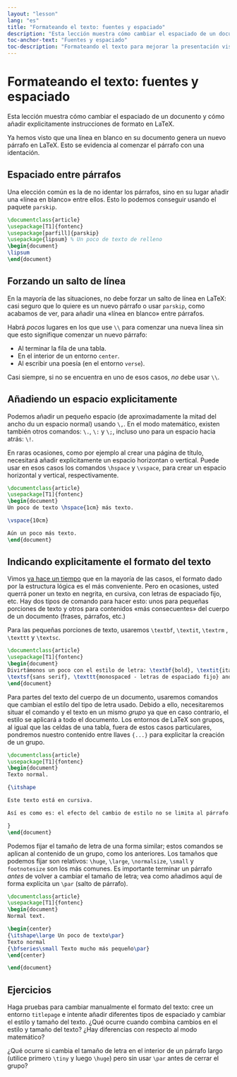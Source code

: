 ```yaml
---
layout: "lesson"
lang: "es"
title: "Formateando el texto: fuentes y espaciado"
description: "Esta lección muestra cómo cambiar el espaciado de un docunento y cómo añadir explicitamente instrucciones de formato en LaTeX."
toc-anchor-text: "Fuentes y espaciado"
toc-description: "Formateando el texto para mejorar la presentación visual"
---
```


# Formateando el texto: fuentes y espaciado

<span
  class="summary">Esta lección muestra cómo cambiar el espaciado de un docunento y cómo añadir explicitamente instrucciones de formato en LaTeX.</span>

Ya hemos visto que una línea en blanco en su documento genera un nuevo párrafo 
en LaTeX. Esto se evidencia al comenzar el párrafo con una identación.

## Espaciado entre párrafos

Una elección común es la de no identar los párrafos, sino en su lugar añadir 
una «línea en blanco» entre ellos. Esto lo podemos conseguir usando el paquete 
`parskip`.

```latex
\documentclass{article}
\usepackage[T1]{fontenc}
\usepackage[parfill]{parskip}
\usepackage{lipsum} % Un poco de texto de relleno
\begin{document}
\lipsum
\end{document}
```

## Forzando un salto de línea

En la mayoría de las situaciones, no debe forzar un salto de línea en LaTeX: casi 
seguro que lo quiere es un nuevo párrafo o usar `parskip`, como acabamos de ver, 
para añadir una «línea en blanco» entre párrafos.

Habrá _pocos_ lugares en los que use `\\` para comenzar una nueva línea sin 
que esto signifique comenzar un nuevo párrafo:

- Al terminar la fila de una tabla.
- En el interior de un entorno `center`.
- Al escribir una poesía (en el entorno `verse`).

Casi siempre, si no se encuentra en uno de esos casos, _no_ debe usar 
`\\`.

## Añadiendo un espacio explicitamente

Podemos añadir un pequeño espacio (de aproximadamente la mitad del ancho du un 
espacio normal) usando `\,`. En el modo matemático, existen también otros comandos: `\.`,
`\:` y `\;`, incluso uno para un espacio hacia atrás: `\!`.

En raras ocasiones, como por ejemplo al crear una página de título, necesitará 
añadir explicitamente un espacio horizontan o vertical. Puede usar en esos casos 
los comandos `\hspace` y `\vspace`, para crear un espacio horizontal y vertical, 
respectivamente.

```latex
\documentclass{article}
\usepackage[T1]{fontenc}
\begin{document}
Un poco de texto \hspace{1cm} más texto.

\vspace{10cm}

Aún un poco más texto.
\end{document}
```

## Indicando explicitamente el formato del texto

Vimos [ya hace un tiempo](lesson-03) que en la mayoría de las casos, el formato 
dado por la estructura lógica es el más conveniente. Pero en ocasiones, usted querrá 
poner un texto en negrita, en cursiva, con letras de espaciado fijo, etc. Hay dos 
tipos de comando para hacer esto: unos para pequeñas porciones de texto y otros 
para contenidos «más consecuentes» del cuerpo de un documento (frases, párrafos, etc.)

Para las pequeñas porciones de texto, usaremos `\textbf`, `\textit`, `\textrm`
, `\texttt` y `\textsc`.

```latex
\documentclass{article}
\usepackage[T1]{fontenc}
\begin{document}
Divirtámonos un poco con el estilo de letra: \textbf{bold}, \textit{italic}, \textrm{roman},
\textsf{sans serif}, \texttt{monospaced - letras de espaciado fijo} and \textsc{small caps - pequeñas mayúsculas}.
\end{document}
```

Para partes del texto del cuerpo de un documento, usaremos comandos que cambian 
el estilo del tipo de letra usado. Debido a ello, necesitaremos situar el comando
y el texto en un mismo _grupo_ ya que en caso contrario, el estilo se aplicará 
a todo el documento. Los entornos de LaTeX son grupos, al igual que las celdas de una 
tabla, fuera de estos casos particulares, pondremos nuestro contenido entre llaves 
`{...}` para explicitar la creación de un grupo. 

```latex
\documentclass{article}
\usepackage[T1]{fontenc}
\begin{document}
Texto normal.

{\itshape

Este texto está en cursiva.

Así es como es: el efecto del cambio de estilo no se limita al párrafo.

}
\end{document}
```

Podemos fijar el tamaño de letra de una forma similar; estos comandos se aplican 
al contenido de un grupo, como los anteriores. Los tamaños que podemos fijar son 
relativos: `\huge`, `\large`, `\normalsize`, `\small` y `footnotesize` son los 
más comunes. Es importante terminar un párrafo _antes_ de volver a cambiar el tamaño
de letra; vea como añadimos aquí de forma explícita un `\par` (salto de párrafo).

```latex
\documentclass{article}
\usepackage[T1]{fontenc}
\begin{document}
Normal text.

\begin{center}
{\itshape\large Un poco de texto\par}
Texto normal
{\bfseries\small Texto mucho más pequeño\par}
\end{center}

\end{document}
```

## Ejercicios

Haga pruebas para cambiar manualmente el formato del texto: cree un entorno `titlepage` 
e intente añadir diferentes tipos de espaciado y cambiar el estilo y tamaño del texto. 
¿Qué ocurre cuando combina cambios en el estilo y tamaño del texto? ¿Hay diferencias
con respecto al modo matemático?

¿Qué ocurre si cambia el tamaño de letra en el interior de un párrafo largo 
(utilice primero `\tiny` y luego `\huge`) pero sin usar `\par` antes de cerrar 
el grupo?
